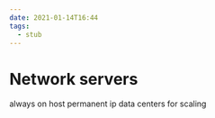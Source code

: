 ```yaml
---
date: 2021-01-14T16:44
tags: 
  - stub
---
```


# Network servers

always on host
permanent ip
data centers for scaling
